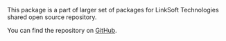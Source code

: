 This package is a part of larger set of packages for LinkSoft Technologies shared open source repository.

You can find the repository on [GitHub](https://github.com/Linksofteu/LinkSoft_Abp).